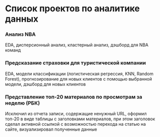 # Список проектов по аналитике данных

### Анализ NBA
EDA, дисперсионный анализ, кластерный анализ, дэшборд для NBA команд

### Предсказание страховки для туристической компании
EDA, модели классификации (логистическая регрессия, KNN, Random Forest), прогнозирование для новых клиентов с помощью выбранной модели, дэшборд для новых клиентов

### Представление топ-20 материалов по просмотрам за неделю (РБК)
Исключил из отчета записи, содержащие ненужный URL, оформил топ-20 в виде таблицы с заголовками материалов, при этом заголовок сделал активной ссылкой с возможностью перехода на статью на сайте, визуализировал полученные данные
